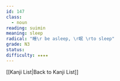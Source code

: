 ```yaml
---
id: 147
class:
  - noun
reading: suimin
meaning: sleep
radical: "睡\r be asleep, \r眠 \rto sleep"
grade: N3
status:
difficulty: ★★★★
---
```

[[Kanji List|Back to Kanji List]]